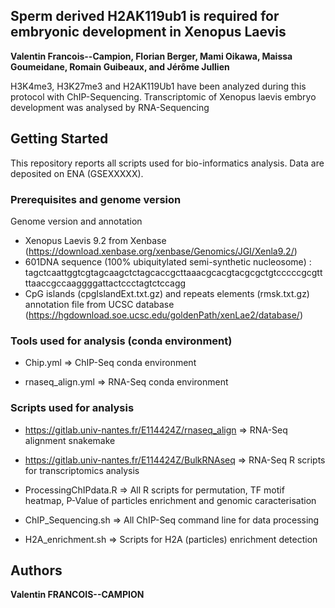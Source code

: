 ## Sperm derived H2AK119ub1 is required for embryonic development in Xenopus Laevis

__Valentin Francois--Campion, Florian Berger, Mami Oikawa, Maissa Goumeidane, Romain Guibeaux, and Jérôme Jullien__

H3K4me3, H3K27me3 and H2AK119Ub1 have been analyzed during this protocol with ChIP-Sequencing. Transcriptomic of Xenopus laevis embryo development was analysed by RNA-Sequencing

## Getting Started

This repository reports all scripts used for bio-informatics analysis. Data are deposited on ENA (GSEXXXXX). 

### Prerequisites and genome version
Genome version and annotation

* Xenopus Laevis 9.2 from Xenbase (https://download.xenbase.org/xenbase/Genomics/JGI/Xenla9.2/)
* 601DNA sequence (100% ubiquitylated semi-synthetic nucleosome) : tagctcaattggtcgtagcaagctctagcaccgcttaaacgcacgtacgcgctgtcccccgcgttttaaccgccaaggggattactccctagtctccagg
* CpG islands (cpgIslandExt.txt.gz) and repeats elements (rmsk.txt.gz) annotation file from UCSC database (https://hgdownload.soe.ucsc.edu/goldenPath/xenLae2/database/)

### Tools used for analysis (conda environment)

* Chip.yml => ChIP-Seq conda environment

* rnaseq_align.yml => RNA-Seq conda environment

### Scripts used for analysis

* https://gitlab.univ-nantes.fr/E114424Z/rnaseq_align => RNA-Seq alignment snakemake

* https://gitlab.univ-nantes.fr/E114424Z/BulkRNAseq => RNA-Seq R scripts for transcriptomics analysis

* ProcessingChIPdata.R => All R scripts for permutation, TF motif heatmap, P-Value of particles enrichment and genomic caracterisation

* ChIP_Sequencing.sh => All ChIP-Seq command line for data processing

* H2A_enrichment.sh => Scripts for H2A (particles) enrichment detection

## Authors

**Valentin FRANCOIS--CAMPION** 
